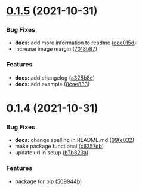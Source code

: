 # [0.1.5](https://github.com/Callum-Irving/snvis/compare/v0.1.4...v0.1.5) (2021-10-31)


### Bug Fixes

* **docs:** add more information to readme ([eee015d](https://github.com/Callum-Irving/snvis/commit/eee015d07f3b883c879eb4b6c07452e0183c2725))
* increase image margin ([7018b87](https://github.com/Callum-Irving/snvis/commit/7018b87405180d853b89b112293779a630978676))


### Features

* **docs:** add changelog ([a328b8e](https://github.com/Callum-Irving/snvis/commit/a328b8e977f93a4ac7847f5bfb8185befec6337c))
* **docs:** add example ([8cae833](https://github.com/Callum-Irving/snvis/commit/8cae833767d496cc3f24d2f55819e5a8c1a8da7b))



# 0.1.4 (2021-10-31)


### Bug Fixes

* **docs:** change spelling in README.md ([09fe032](https://github.com/Callum-Irving/snvis/commit/09fe032cfd5d6ada74915a348dcf0463d7b275db))
* make package functional ([c6357db](https://github.com/Callum-Irving/snvis/commit/c6357db5e4cd6c2157fd08297c795eaa165beffc))
* update url in setup ([b7b823a](https://github.com/Callum-Irving/snvis/commit/b7b823a8f9d92bcd428a827366471f016e8216f0))


### Features

* package for pip ([509944b](https://github.com/Callum-Irving/snvis/commit/509944b51e6697582e8f342b54ecaafb89fd537a))
